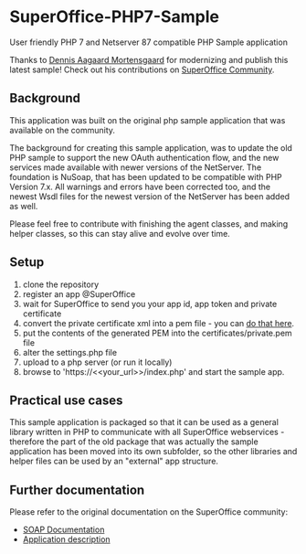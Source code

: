 # SuperOffice-PHP7-Sample
User friendly PHP 7 and Netserver 87 compatible PHP Sample application

Thanks to [Dennis Aagaard Mortensgaard](https://github.com/dennis2848) for modernizing and publish this latest sample! Check out his contributions on [SuperOffice Community](https://community.superoffice.com/en/My-Page/11648/).

## Background

This application was built on the original php sample application that was available on the community.

The background for creating this sample application, was to update the old PHP sample to support the new OAuth authentication flow, and the new services made available with newer versions of the NetServer. The foundation is NuSoap, that has been updated to be compatible with PHP Version 7.x. All warnings and errors have been corrected too, and the newest Wsdl files for the newest version of the NetServer has been added as well.

Please feel free to contribute with finishing the agent classes, and making helper classes, so this can stay alive and evolve over time.

## Setup

1. clone the repository
2. register an app @SuperOffice
3. wait for SuperOffice to send you your app id, app token and private certificate
4. convert the private certificate xml into a pem file - you can [do that here](https://devnet-tokens.azurewebsites.net/rsa).
5. put the contents of the generated PEM into the certificates/private.pem file
6. alter the settings.php file
7. upload to a php server (or run it locally)
8. browse to 'https://<<your_url>>/index.php' and start the sample app.

## Practical use cases

This sample application is packaged so that it can be used as a general library written in PHP to communicate with all SuperOffice webservices - therefore the part of the old package that was actually the sample application has been moved into its own subfolder, so the other libraries and helper files can be used by an "external" app structure.

## Further documentation

Please refer to the original documentation on the SuperOffice community:

* [SOAP Documentation](https://community.superoffice.com/documentation/sdk/SO.NetServer.Web.Services/html/Reference-SOAP-SOAP.htm)
* [Application description](https://community.superoffice.com/da/developer/create-apps/samples/minimal-php-app/)
